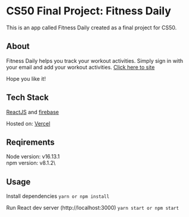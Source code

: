 # CS50 Final Project: Fitness Daily

This is an app called Fitness Daily created as a final project for CS50.

## About

Fitness Daily helps you track your workout activities. Simply sign in with your email and add your workout activities. [Click here to site](https://fitness-first-five.vercel.app/)

Hope you like it!

## Tech Stack

[ReactJS](https://reactjs.org/) and [firebase](https://firebase.google.com/)

Hosted on:
[Vercel](https://vercel.com/)

## Reqirements

Node version: v16.13.1\
npm version: v8.1.2\

## Usage

Install dependencies
`yarn or npm install`

Run React dev server (http://localhost:3000)
`yarn start or npm start`
